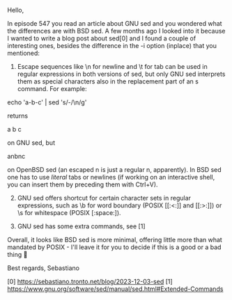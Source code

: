 
Hello,

In episode 547 you read an article about GNU sed and you wondered what
the differences are with BSD sed. A few months ago I looked into it
because I wanted to write a blog post about sed[0] and I found a couple
of interesting ones, besides the difference in the -i option (inplace)
that you mentioned:

1. Escape sequences like \n for newline and \t for tab can be used
in regular expressions in both versions of sed, but only GNU sed
interprets them as special characters also in the replacement part of
an s command. For example:

echo 'a-b-c' | sed 's/-/\n/g'

returns

a
b
c

on GNU sed, but

anbnc

on OpenBSD sed (an escaped n is just a regular n, apparently). In BSD sed
one has to use *literal* tabs or newlines (if working on an interactive
shell, you can insert them by preceding them with Ctrl+V).

2. GNU sed offers shortcut for certain character sets in regular
expressions, such as \b for word boundary (POSIX [[:<:]] and [[:>:]])
or \s for whitespace (POSIX [:space:]).

3. GNU sed has some extra commands, see [1]


Overall, it looks like BSD sed is more minimal, offering little more
than what mandated by POSIX - I'll leave it for you to decide if this
is a good or a bad thing 🙂

Best regards,
Sebastiano

[0] https://sebastiano.tronto.net/blog/2023-12-03-sed
[1] https://www.gnu.org/software/sed/manual/sed.html#Extended-Commands